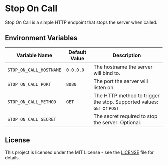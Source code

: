 # Stop On Call

Stop On Call is a simple HTTP endpoint that stops the server when called.

## Environment Variables

| Variable Name           | Default Value | Description                                                            |
| ----------------------- | ------------- | ---------------------------------------------------------------------- |
| `STOP_ON_CALL_HOSTNAME` | `0.0.0.0`     | The hostname the server will bind to.                                  |
| `STOP_ON_CALL_PORT`     | `8080`        | The port the server will listen on.                                    |
| `STOP_ON_CALL_METHOD`   | `GET`         | The HTTP method to trigger the stop. Supported values: `GET` or `POST` |
| `STOP_ON_CALL_SECRET`   |               | The secret required to stop the server. Optional.                      |

## License

This project is licensed under the MIT License - see the [LICENSE](./LICENSE) file for details.
